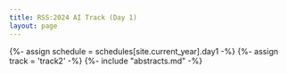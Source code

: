 ```yaml
---
title: RSS:2024 AI Track (Day 1)
layout: page
---
```

{%- assign schedule = schedules[site.current_year].day1 -%}
{%- assign track = 'track2' -%}
{%- include "abstracts.md" -%}